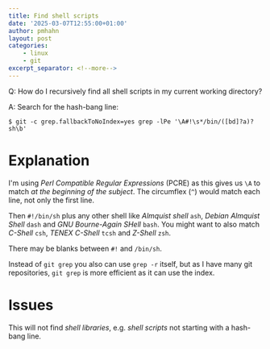 ```yaml
---
title: Find shell scripts
date: '2025-03-07T12:55:00+01:00'
author: pmhahn
layout: post
categories:
    - linux
    - git
excerpt_separator: <!--more-->
---
```


Q: How do I recursively find all shell scripts in my current working directory?

<!--more-->

A: Search for the hash-bang line:

```console
$ git -c grep.fallbackToNoIndex=yes grep -lPe '\A#!\s*/bin/([bd]?a)?sh\b'
```

# Explanation

I'm using _Perl Compatible Regular Expressions_ (PCRE) as this gives us `\A` to match _at the beginning of the subject_.
The circumflex (`^`) would match each line, not only the first line.

Then `#!/bin/sh` plus any other shell like _Almquist shell_ `ash`, _Debian Almquist Shell_ `dash` and _GNU Bourne-Again SHell_ `bash`.
You might want to also match _C-Shell_ `csh`, _TENEX C-Shell_ `tcsh` and _Z-Shell_ `zsh`.

There may be blanks between `#!` and `/bin/sh`.

Instead of `git grep` you also can use `grep -r` itself, but as I have many git repositories, `git grep` is more efficient as it can use the index.

# Issues

This will not find _shell libraries_, e.g. _shell scripts_ not starting with a hash-bang line.
